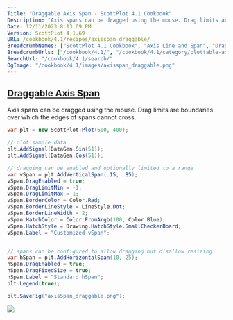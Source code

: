 ```yaml
---
Title: "Draggable Axis Span - ScottPlot 4.1 Cookbook"
Description: "Axis spans can be dragged using the mouse. Drag limits are boundaries over which the edges of spans cannot cross."
Date: 12/11/2023 8:13:09 PM
Version: ScottPlot 4.1.69
URL: /cookbook/4.1/recipes/axisspan_draggable/
BreadcrumbNames: ["ScottPlot 4.1 Cookbook", "Axis Line and Span", "Draggable Axis Span"]
BreadcrumbUrls: ["/cookbook/4.1/", "/cookbook/4.1/category/plottable-axis-line-and-span", "/cookbook/4.1/recipes/axisspan_draggable/"]
SearchUrl: "/cookbook/4.1/search/"
OgImage: "/cookbook/4.1/images/axisspan_draggable.png"
---
```


<h2><a id='draggable-axis-span' href='/cookbook/4.1/recipes/axisspan_draggable/'>Draggable Axis Span</a></h2>

Axis spans can be dragged using the mouse. Drag limits are boundaries over which the edges of spans cannot cross.

```cs
var plt = new ScottPlot.Plot(600, 400);

// plot sample data
plt.AddSignal(DataGen.Sin(51));
plt.AddSignal(DataGen.Cos(51));

// dragging can be enabled and optionally limited to a range
var vSpan = plt.AddVerticalSpan(.15, .85);
vSpan.DragEnabled = true;
vSpan.DragLimitMin = -1;
vSpan.DragLimitMax = 1;
vSpan.BorderColor = Color.Red;
vSpan.BorderLineStyle = LineStyle.Dot;
vSpan.BorderLineWidth = 2;
vSpan.HatchColor = Color.FromArgb(100, Color.Blue);
vSpan.HatchStyle = Drawing.HatchStyle.SmallCheckerBoard;
vSpan.Label = "Customized vSpan";


// spans can be configured to allow dragging but disallow resizing
var hSpan = plt.AddHorizontalSpan(10, 25);
hSpan.DragEnabled = true;
hSpan.DragFixedSize = true;
hSpan.Label = "Standard hSpan";
plt.Legend(true);

plt.SaveFig("axisSpan_draggable.png");
```

<img src='../../images/axisspan_draggable.png' class='d-block mx-auto my-5' />


